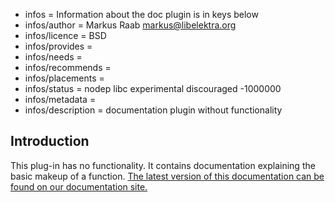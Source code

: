 - infos = Information about the doc plugin is in keys below
- infos/author = Markus Raab <markus@libelektra.org>
- infos/licence = BSD
- infos/provides =
- infos/needs =
- infos/recommends = 
- infos/placements =
- infos/status = nodep libc experimental discouraged -1000000
- infos/metadata =
- infos/description = documentation plugin without functionality

## Introduction ##

This plug-in has no functionality. It contains documentation explaining the basic makeup of a function. [The latest version of this documentation can be found on our documentation site.](http://doc.libelektra.org/api/latest/html/group__plugin.html)
